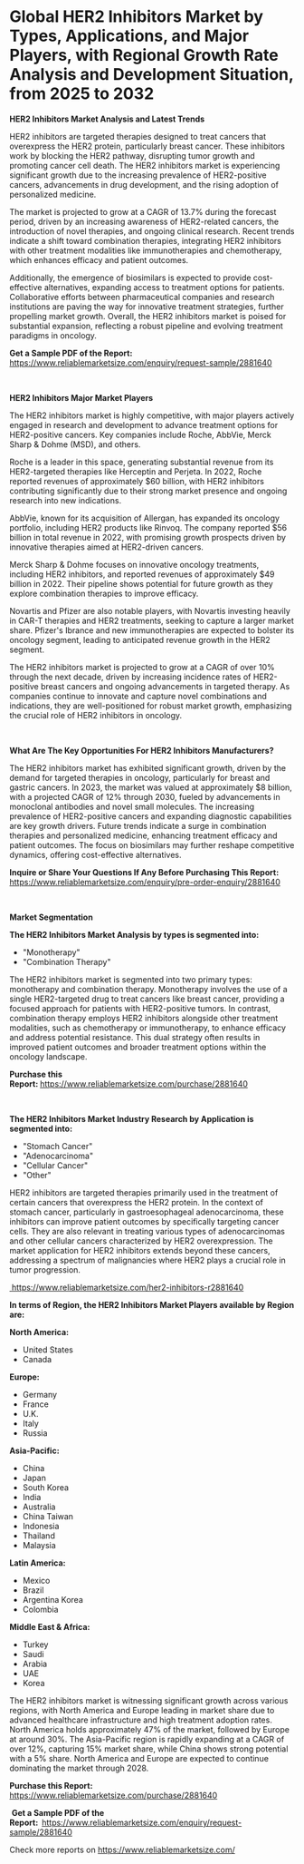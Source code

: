 <p><h1>Global HER2 Inhibitors Market by Types, Applications, and Major Players, with Regional Growth Rate Analysis and Development Situation, from 2025 to 2032</h1></p><p><strong>HER2 Inhibitors Market Analysis and Latest Trends</strong></p>
<p><p>HER2 inhibitors are targeted therapies designed to treat cancers that overexpress the HER2 protein, particularly breast cancer. These inhibitors work by blocking the HER2 pathway, disrupting tumor growth and promoting cancer cell death. The HER2 inhibitors market is experiencing significant growth due to the increasing prevalence of HER2-positive cancers, advancements in drug development, and the rising adoption of personalized medicine. </p><p>The market is projected to grow at a CAGR of 13.7% during the forecast period, driven by an increasing awareness of HER2-related cancers, the introduction of novel therapies, and ongoing clinical research. Recent trends indicate a shift toward combination therapies, integrating HER2 inhibitors with other treatment modalities like immunotherapies and chemotherapy, which enhances efficacy and patient outcomes. </p><p>Additionally, the emergence of biosimilars is expected to provide cost-effective alternatives, expanding access to treatment options for patients. Collaborative efforts between pharmaceutical companies and research institutions are paving the way for innovative treatment strategies, further propelling market growth. Overall, the HER2 inhibitors market is poised for substantial expansion, reflecting a robust pipeline and evolving treatment paradigms in oncology.</p></p>
<p><strong>Get a Sample PDF of the Report:&nbsp;</strong> <a href="https://www.reliablemarketsize.com/enquiry/request-sample/2881640?utm_campaign=2113&utm_medium=2&utm_source=Github&utm_content=ia&utm_term=12032025&utm_id=her2-inhibitors">https://www.reliablemarketsize.com/enquiry/request-sample/2881640</a></p>
<p>&nbsp;</p>
<p><strong>HER2 Inhibitors Major Market Players</strong></p>
<p><p>The HER2 inhibitors market is highly competitive, with major players actively engaged in research and development to advance treatment options for HER2-positive cancers. Key companies include Roche, AbbVie, Merck Sharp & Dohme (MSD), and others.</p><p>Roche is a leader in this space, generating substantial revenue from its HER2-targeted therapies like Herceptin and Perjeta. In 2022, Roche reported revenues of approximately $60 billion, with HER2 inhibitors contributing significantly due to their strong market presence and ongoing research into new indications.</p><p>AbbVie, known for its acquisition of Allergan, has expanded its oncology portfolio, including HER2 products like Rinvoq. The company reported $56 billion in total revenue in 2022, with promising growth prospects driven by innovative therapies aimed at HER2-driven cancers.</p><p>Merck Sharp & Dohme focuses on innovative oncology treatments, including HER2 inhibitors, and reported revenues of approximately $49 billion in 2022. Their pipeline shows potential for future growth as they explore combination therapies to improve efficacy.</p><p>Novartis and Pfizer are also notable players, with Novartis investing heavily in CAR-T therapies and HER2 treatments, seeking to capture a larger market share. Pfizer's Ibrance and new immunotherapies are expected to bolster its oncology segment, leading to anticipated revenue growth in the HER2 segment.</p><p>The HER2 inhibitors market is projected to grow at a CAGR of over 10% through the next decade, driven by increasing incidence rates of HER2-positive breast cancers and ongoing advancements in targeted therapy. As companies continue to innovate and capture novel combinations and indications, they are well-positioned for robust market growth, emphasizing the crucial role of HER2 inhibitors in oncology.</p></p>
<p>&nbsp;</p>
<p><strong>What Are The Key Opportunities For HER2 Inhibitors Manufacturers?</strong></p>
<p><p>The HER2 inhibitors market has exhibited significant growth, driven by the demand for targeted therapies in oncology, particularly for breast and gastric cancers. In 2023, the market was valued at approximately $8 billion, with a projected CAGR of 12% through 2030, fueled by advancements in monoclonal antibodies and novel small molecules. The increasing prevalence of HER2-positive cancers and expanding diagnostic capabilities are key growth drivers. Future trends indicate a surge in combination therapies and personalized medicine, enhancing treatment efficacy and patient outcomes. The focus on biosimilars may further reshape competitive dynamics, offering cost-effective alternatives.</p></p>
<p><strong>Inquire or Share Your Questions If Any Before Purchasing This Report:</strong> <a href="https://www.reliablemarketsize.com/enquiry/pre-order-enquiry/2881640?utm_campaign=2113&utm_medium=2&utm_source=Github&utm_content=ia&utm_term=12032025&utm_id=her2-inhibitors">https://www.reliablemarketsize.com/enquiry/pre-order-enquiry/2881640</a></p>
<p>&nbsp;</p>
<p><strong>Market Segmentation</strong></p>
<p><strong>The HER2 Inhibitors Market Analysis by types is segmented into:</strong></p>
<p><ul><li>"Monotherapy"</li><li>"Combination Therapy"</li></ul></p>
<p><p>The HER2 inhibitors market is segmented into two primary types: monotherapy and combination therapy. Monotherapy involves the use of a single HER2-targeted drug to treat cancers like breast cancer, providing a focused approach for patients with HER2-positive tumors. In contrast, combination therapy employs HER2 inhibitors alongside other treatment modalities, such as chemotherapy or immunotherapy, to enhance efficacy and address potential resistance. This dual strategy often results in improved patient outcomes and broader treatment options within the oncology landscape.</p></p>
<p><strong>Purchase this Report:&nbsp;</strong><a href="https://www.reliablemarketsize.com/purchase/2881640?utm_campaign=2113&utm_medium=2&utm_source=Github&utm_content=ia&utm_term=12032025&utm_id=her2-inhibitors">https://www.reliablemarketsize.com/purchase/2881640</a></p>
<p>&nbsp;</p>
<p><strong>The HER2 Inhibitors Market Industry Research by Application is segmented into:</strong></p>
<p><ul><li>"Stomach Cancer"</li><li>"Adenocarcinoma"</li><li>"Cellular Cancer"</li><li>"Other"</li></ul></p>
<p><p>HER2 inhibitors are targeted therapies primarily used in the treatment of certain cancers that overexpress the HER2 protein. In the context of stomach cancer, particularly in gastroesophageal adenocarcinoma, these inhibitors can improve patient outcomes by specifically targeting cancer cells. They are also relevant in treating various types of adenocarcinomas and other cellular cancers characterized by HER2 overexpression. The market application for HER2 inhibitors extends beyond these cancers, addressing a spectrum of malignancies where HER2 plays a crucial role in tumor progression.</p></p>
<p><a href="https://www.reliablemarketsize.com/her2-inhibitors-r2881640?utm_campaign=2113&utm_medium=2&utm_source=Github&utm_content=ia&utm_term=12032025&utm_id=her2-inhibitors">&nbsp;https://www.reliablemarketsize.com/her2-inhibitors-r2881640</a></p>
<p><strong>In terms of Region, the HER2 Inhibitors Market Players available by Region are:</strong></p>
<p>
    <p> <strong> North America: </strong>
        <ul>
            <li>United States</li>
            <li>Canada</li>
        </ul>
        </p> 
    <p> <strong> Europe: </strong>
        <ul>
            <li>Germany</li>
            <li>France</li>
            <li>U.K.</li>
            <li>Italy</li>
            <li>Russia</li>
        </ul>
        </p> 
    <p> <strong> Asia-Pacific: </strong>
        <ul>
            <li>China</li>
            <li>Japan</li>
            <li>South Korea</li>
            <li>India</li>
            <li>Australia</li>
            <li>China Taiwan</li>
            <li>Indonesia</li>
            <li>Thailand</li>
            <li>Malaysia</li>
        </ul>
        </p> 
    <p> <strong> Latin America: </strong>
        <ul>
            <li>Mexico</li>
            <li>Brazil</li>
            <li>Argentina Korea</li>
            <li>Colombia</li>
        </ul>
        </p> 
    <p> <strong> Middle East & Africa: </strong>
        <ul>
            <li>Turkey</li>
            <li>Saudi</li>
            <li>Arabia</li>
            <li>UAE</li>
            <li>Korea</li>
        </ul>
    </p>
    </p>
<p><p>The HER2 inhibitors market is witnessing significant growth across various regions, with North America and Europe leading in market share due to advanced healthcare infrastructure and high treatment adoption rates. North America holds approximately 47% of the market, followed by Europe at around 30%. The Asia-Pacific region is rapidly expanding at a CAGR of over 12%, capturing 15% market share, while China shows strong potential with a 5% share. North America and Europe are expected to continue dominating the market through 2028.</p></p>
<p><strong>Purchase this Report: </strong><a href="https://www.reliablemarketsize.com/purchase/2881640?utm_campaign=2113&utm_medium=2&utm_source=Github&utm_content=ia&utm_term=12032025&utm_id=her2-inhibitors">https://www.reliablemarketsize.com/purchase/2881640</a></p>
<p>&nbsp;<strong>Get a Sample PDF of the Report:&nbsp;&nbsp;</strong><a href="https://www.reliablemarketsize.com/enquiry/request-sample/2881640?utm_campaign=2113&utm_medium=2&utm_source=Github&utm_content=ia&utm_term=12032025&utm_id=her2-inhibitors">https://www.reliablemarketsize.com/enquiry/request-sample/2881640</a></p>
<p><strong></strong></p>
<p>Check more reports on <a href="https://www.reliablemarketsize.com/?utm_campaign=2113&utm_medium=2&utm_source=Github&utm_content=ia&utm_term=12032025&utm_id=her2-inhibitors">https://www.reliablemarketsize.com/</a></p>
